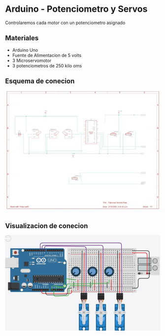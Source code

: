 # Arduino - Potenciometro y Servos

Controlaremos cada motor con un potenciometro asignado

## Materiales
- Arduino Uno 
- Fuente de Alimentacion de 5 volts
- 3 Microservomotor
- 3 potenciometros de 250 kilo oms

## Esquema de conecion
![mapita de conecion](mapita_servo.jpg)

## Visualizacion de conecion
![Visualizacion de conecion](ilustracion.jpg)